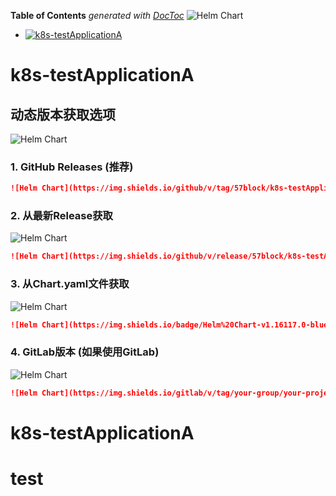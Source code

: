<!-- START doctoc generated TOC please keep comment here to allow auto update -->
<!-- DON'T EDIT THIS SECTION, INSTEAD RE-RUN doctoc TO UPDATE -->
**Table of Contents**  *generated with [DocToc](https://github.com/thlorenz/doctoc)*
   ![Helm Chart](https://img.shields.io/github/v/release/57block/k8s-testApplicationA?label=Helm%20Chart&color=blue)

- [![k8s-testApplicationA](https://img.shields.io/github/v/tag/sander-1105/k8s-testApplicationA?label=Helm%20Chart&color=blue)](https://github.com/57block/k8s-testApplicationA/releases)

<!-- END doctoc generated TOC please keep comment here to allow auto update -->

# k8s-testApplicationA

## 动态版本获取选项
![Helm Chart](https://img.shields.io/github/v/tag/57block/k8s-testApplicationA?label=Helm%20Chart&color=blue)
### 1. GitHub Releases (推荐)
```markdown
![Helm Chart](https://img.shields.io/github/v/tag/57block/k8s-testApplicationA?label=Helm%20Chart&color=blue)
```

### 2. 从最新Release获取
![Helm Chart](https://img.shields.io/github/v/release/57block/k8s-testApplicationA?label=Helm%20Chart&color=blue)
```markdown
![Helm Chart](https://img.shields.io/github/v/release/57block/k8s-testApplicationA?label=Helm%20Chart&color=blue)
```

### 3. 从Chart.yaml文件获取
![Helm Chart](https://img.shields.io/badge/Helm%20Chart-v1.16117.0-blue.svg)
```markdown
![Helm Chart](https://img.shields.io/badge/Helm%20Chart-v1.16117.0-blue.svg)
```

### 4. GitLab版本 (如果使用GitLab)
![Helm Chart](https://img.shields.io/gitlab/v/tag/your-group/your-project?label=Helm%20Chart&color=blue)
```markdown
![Helm Chart](https://img.shields.io/gitlab/v/tag/your-group/your-project?label=Helm%20Chart&color=blue)
```

# k8s-testApplicationA
# test
